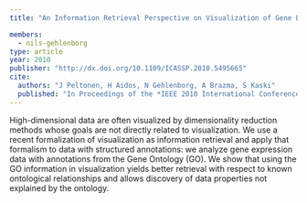 ```yaml
---
title: "An Information Retrieval Perspective on Visualization of Gene Expression Data with Ontological Annotation"

members:
  - nils-gehlenborg
type: article
year: 2010
publisher: "http://dx.doi.org/10.1109/ICASSP.2010.5495665"
cite:
  authors: "J Peltonen, H Aidos, N Gehlenborg, A Brazma, S Kaski"
  published: "In Proceedings of the *IEEE 2010 International Conference on Acoustics, Speech, and Signal Processing (ICASSP 2010)*, 2178-2181"
---
```

High-dimensional data are often visualized by dimensionality reduction methods whose goals are not directly related to visualization. We use a recent formalization of visualization as information retrieval and apply that formalism to data with structured annotations: we analyze gene expression data with annotations from the Gene Ontology (GO). We show that using the GO information in visualization yields better retrieval with respect to known ontological relationships and allows discovery of data properties not explained by the ontology.